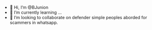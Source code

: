 - 👋 Hi, I’m @BJunion
- 🌱 I’m currently learning ...
- 💞️ I’m looking to collaborate on defender simple peoples aborded for scammers in whatsapp.


<!---
BJunion/BJunion is a ✨ special ✨ repository because its `README.md` (this file) appears on your GitHub profile.
You can click the Preview link to take a look at your changes.
--->
